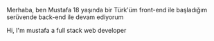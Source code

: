 Merhaba, ben Mustafa 18 yaşında bir Türk'üm front-end ile başladığım serüvende back-end ile devam ediyorum

Hi, I'm mustafa a full stack web developer

<!---
mustafa-php/mustafa-php is a ✨ special ✨ repository because its `README.md` (this file) appears on your GitHub profile.
You can click the Preview link to take a look at your changes.
--->
